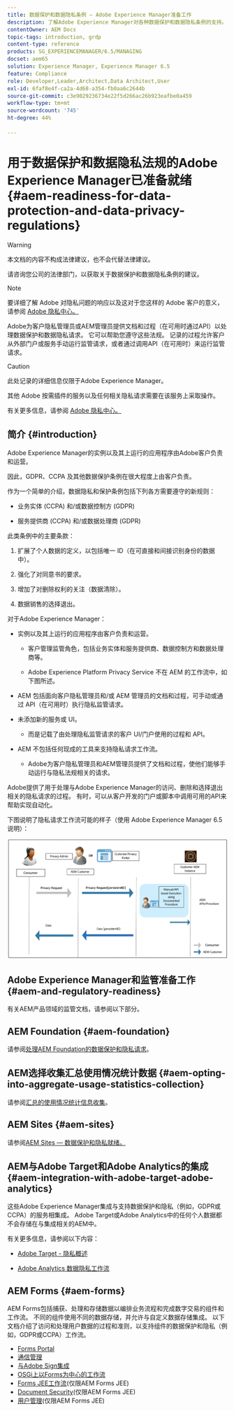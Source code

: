 ```yaml
---
title: 数据保护和数据隐私条例 — Adobe Experience Manager准备工作
description: 了解Adobe Experience Manager对各种数据保护和数据隐私条例的支持。 其中包括欧盟《通用数据保护条例》(GDPR)、《加州消费者隐私法案》，以及在实施新的AEM项目时如何实现合规性。
contentOwner: AEM Docs
topic-tags: introduction, grdp
content-type: reference
products: SG_EXPERIENCEMANAGER/6.5/MANAGING
docset: aem65
solution: Experience Manager, Experience Manager 6.5
feature: Compliance
role: Developer,Leader,Architect,Data Architect,User
exl-id: 6faf8e4f-ca2a-4d68-a354-fb0aa6c2644b
source-git-commit: c3e9029236734e22f5d266ac26b923eafbe0a459
workflow-type: tm+mt
source-wordcount: '745'
ht-degree: 44%

---
```


# 用于数据保护和数据隐私法规的Adobe Experience Manager已准备就绪 {#aem-readiness-for-data-protection-and-data-privacy-regulations}

>[!WARNING]
>
>本文档的内容不构成法律建议，也不会代替法律建议。
>
>请咨询您公司的法律部门，以获取关于数据保护和数据隐私条例的建议。

>[!NOTE]
>
>要详细了解 Adobe 对隐私问题的响应以及这对于您这样的 Adobe 客户的意义，请参阅 [Adobe 隐私中心。](https://www.adobe.com/cn/privacy.html)

Adobe为客户隐私管理员或AEM管理员提供文档和过程（在可用时通过API）以处理数据保护和数据隐私请求。 它可以帮助您遵守这些法规。 记录的过程允许客户从外部门户或服务手动运行监管请求，或者通过调用API（在可用时）来运行监管请求。

>[!CAUTION]
>
>此处记录的详细信息仅限于Adobe Experience Manager。
>
>其他 Adobe 按需插件的服务以及任何相关隐私请求需要在该服务上采取操作。
>
>有关更多信息，请参阅 [Adobe 隐私中心。](https://www.adobe.com/cn/privacy.html)

## 简介 {#introduction}

Adobe Experience Manager的实例以及其上运行的应用程序由Adobe客户负责和运营。

因此，GDPR、CCPA 及其他数据保护条例在很大程度上由客户负责。

作为一个简单的介绍，数据隐私和保护条例包括下列各方需要遵守的新规则：

* 业务实体 (CCPA) 和/或数据控制方 (GDPR)

* 服务提供商 (CCPA) 和/或数据处理商 (GDPR)

此类条例中的主要条款：

1. 扩展了个人数据的定义，以包括唯一 ID（在可直接和间接识别身份的数据中）。

2. 强化了对同意书的要求。

3. 增加了对删除权利的关注（数据清除）。

4. 数据销售的选择退出。

对于Adobe Experience Manager：

* 实例以及其上运行的应用程序由客户负责和运营。

   * 客户管理监管角色，包括业务实体和服务提供商、数据控制方和数据处理商等。

   * Adobe Experience Platform Privacy Service 不在 AEM 的工作流中，如下图所述。

* AEM 包括面向客户隐私管理员和/或 AEM 管理员的文档和过程，可手动或通过 API（在可用时）执行隐私监管请求。

* 未添加新的服务或 UI。

   * 而是记载了由处理隐私监管请求的客户 UI/门户使用的过程和 API。

* AEM 不包括任何现成的工具来支持隐私请求工作流。

   * Adobe为客户隐私管理员和AEM管理员提供了文档和过程，使他们能够手动运行与隐私法规相关的请求。

Adobe提供了用于处理与Adobe Experience Manager的访问、删除和选择退出相关的隐私请求的过程。 有时，可以从客户开发的门户或脚本中调用可用的API来帮助实现自动化。

下图说明了隐私请求工作流可能的样子（使用 Adobe Experience Manager 6.5 说明）：

![数据保护和隐私](assets/data-protection-and-privacy-01.png)

## Adobe Experience Manager和监管准备工作 {#aem-and-regulatory-readiness}

有关AEM产品领域的监管文档，请参阅以下部分。

## AEM Foundation {#aem-foundation}

请参阅[处理AEM Foundation的数据保护和隐私请求](/help/sites-administering/handling-gdpr-requests-for-aem-platform.md)。

## AEM选择收集汇总使用情况统计数据 {#aem-opting-into-aggregate-usage-statistics-collection}

请参阅[汇总的使用情况统计信息收集](/help/sites-deploying/opt-in-aggregated-usage-statistics.md)。

## AEM Sites {#aem-sites}

请参阅[AEM Sites — 数据保护和隐私就绪。](/help/sites-administering/gdpr-compliance-sites.md)

## AEM与Adobe Target和Adobe Analytics的集成 {#aem-integration-with-adobe-target-adobe-analytics}

这些Adobe Experience Manager集成与支持数据保护和隐私（例如，GDPR或CCPA）的服务相集成。 Adobe Target或Adobe Analytics中的任何个人数据都不会存储在与集成相关的AEM中。

有关更多信息，请参阅以下内容：

* [Adobe Target - 隐私概述](https://developer.adobe.com/target/before-implement/privacy/cmp-privacy-and-general-data-protection-regulation/?lang=en)

* [Adobe Analytics 数据隐私工作流](https://experienceleague.adobe.com/docs/analytics/admin/admin-tools/data-governance/an-gdpr-workflow.html?lang=zh-Hans)

## AEM Forms {#aem-forms}

AEM Forms包括捕获、处理和存储数据以编排业务流程和完成数字交易的组件和工作流。 不同的组件使用不同的数据存储，并允许与自定义数据存储集成。 以下文档介绍了访问和处理用户数据的过程和准则，以支持组件的数据保护和隐私（例如，GDPR或CCPA）工作流。

* [Forms Portal](/help/forms/using/forms-portal-handling-user-data.md)
* [通信管理](/help/forms/using/correspondence-management-handling-user-data.md)
* [与Adobe Sign集成](/help/forms/using/integration-adobe-sign-handling-user-data.md)
* [OSGi上以Forms为中心的工作流](/help/forms/using/forms-workflow-osgi-handling-user-data.md)
* [Forms JEE工作流](/help/forms/using/forms-workflow-jee-handling-user-data.md)(仅限AEM Forms JEE)
* [Document Security](/help/forms/using/document-security-handling-user-data.md)(仅限AEM Forms JEE)
* [用户管理](/help/forms/using/user-management-handling-user-data.md)(仅限AEM Forms JEE)
